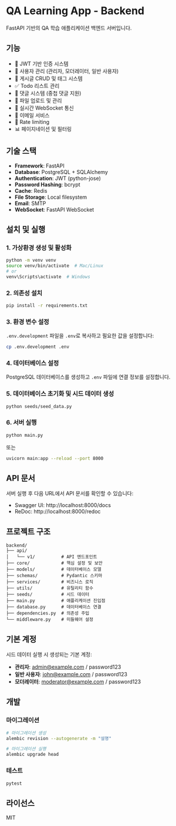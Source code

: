 # QA Learning App - Backend

FastAPI 기반의 QA 학습 애플리케이션 백엔드 서버입니다.

## 기능

- 🔐 JWT 기반 인증 시스템
- 👥 사용자 관리 (관리자, 모더레이터, 일반 사용자)
- 📝 게시글 CRUD 및 태그 시스템
- ✅ Todo 리스트 관리
- 💬 댓글 시스템 (중첩 댓글 지원)
- 📁 파일 업로드 및 관리
- 🔄 실시간 WebSocket 통신
- 📧 이메일 서비스
- 🚦 Rate limiting
- 📊 페이지네이션 및 필터링

## 기술 스택

- **Framework**: FastAPI
- **Database**: PostgreSQL + SQLAlchemy
- **Authentication**: JWT (python-jose)
- **Password Hashing**: bcrypt
- **Cache**: Redis
- **File Storage**: Local filesystem
- **Email**: SMTP
- **WebSocket**: FastAPI WebSocket

## 설치 및 실행

### 1. 가상환경 생성 및 활성화

```bash
python -m venv venv
source venv/bin/activate  # Mac/Linux
# or
venv\Scripts\activate  # Windows
```

### 2. 의존성 설치

```bash
pip install -r requirements.txt
```

### 3. 환경 변수 설정

`.env.development` 파일을 `.env`로 복사하고 필요한 값을 설정합니다:

```bash
cp .env.development .env
```

### 4. 데이터베이스 설정

PostgreSQL 데이터베이스를 생성하고 `.env` 파일에 연결 정보를 설정합니다.

### 5. 데이터베이스 초기화 및 시드 데이터 생성

```bash
python seeds/seed_data.py
```

### 6. 서버 실행

```bash
python main.py
```

또는

```bash
uvicorn main:app --reload --port 8000
```

## API 문서

서버 실행 후 다음 URL에서 API 문서를 확인할 수 있습니다:

- Swagger UI: http://localhost:8000/docs
- ReDoc: http://localhost:8000/redoc

## 프로젝트 구조

```
backend/
├── api/
│   └── v1/          # API 엔드포인트
├── core/            # 핵심 설정 및 보안
├── models/          # 데이터베이스 모델
├── schemas/         # Pydantic 스키마
├── services/        # 비즈니스 로직
├── utils/           # 유틸리티 함수
├── seeds/           # 시드 데이터
├── main.py          # 애플리케이션 진입점
├── database.py      # 데이터베이스 연결
├── dependencies.py  # 의존성 주입
└── middleware.py    # 미들웨어 설정
```

## 기본 계정

시드 데이터 실행 시 생성되는 기본 계정:

- **관리자**: admin@example.com / password123
- **일반 사용자**: john@example.com / password123
- **모더레이터**: moderator@example.com / password123

## 개발

### 마이그레이션

```bash
# 마이그레이션 생성
alembic revision --autogenerate -m "설명"

# 마이그레이션 실행
alembic upgrade head
```

### 테스트

```bash
pytest
```

## 라이선스

MIT